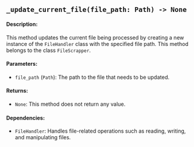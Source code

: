 ## `_update_current_file(file_path: Path) -> None`

#### Description:
This method updates the current file being processed by creating a new instance of the `FileHandler` class with the specified file path. This method belongs to the class `FileScrapper`.

#### Parameters:
- `file_path` (`Path`): The path to the file that needs to be updated.

#### Returns:
- `None`: This method does not return any value.

#### Dependencies:
- `FileHandler`: Handles file-related operations such as reading, writing, and manipulating files.